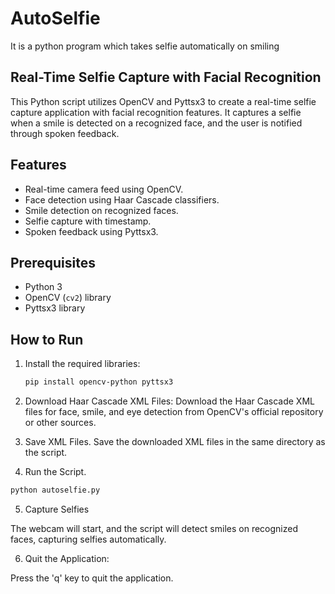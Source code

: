 # AutoSelfie
  It is a python program which takes selfie automatically on smiling 

## Real-Time Selfie Capture with Facial Recognition

This Python script utilizes OpenCV and Pyttsx3 to create a real-time selfie capture application with facial recognition features. It captures a selfie when a smile is detected on a recognized face, and the user is notified through spoken feedback.

## Features

- Real-time camera feed using OpenCV.
- Face detection using Haar Cascade classifiers.
- Smile detection on recognized faces.
- Selfie capture with timestamp.
- Spoken feedback using Pyttsx3.

## Prerequisites

- Python 3
- OpenCV (`cv2`) library
- Pyttsx3 library

## How to Run

1. Install the required libraries:
   ```bash
   pip install opencv-python pyttsx3
   ```
2. Download Haar Cascade XML Files:
 Download the Haar Cascade XML files for face, smile, and eye detection from OpenCV's official repository or other sources.

3. Save XML Files.
 Save the downloaded XML files in the same directory as the script.

4. Run the Script.

```bash
python autoselfie.py
```
5. Capture Selfies

The webcam will start, and the script will detect smiles on recognized faces, capturing selfies automatically.

6. Quit the Application:

Press the 'q' key to quit the application.
